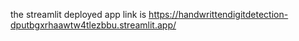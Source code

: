 the streamlit deployed app link is
https://handwrittendigitdetection-dputbgxrhaawtw4tlezbbu.streamlit.app/
